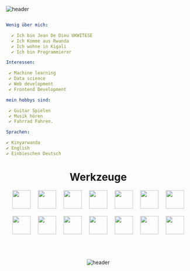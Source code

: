 ![header](https://capsule-render.vercel.app/api?type=waving&color=auto&height=150&section=header&text=Hallo%20Zusammen👋!%20Ich%20bin%20Jean&fontSize=50)


```YAML

Wenig über mich:                                                          

  ✔ Ich bin Jean De Dieu UKWITESE
  ✔ Ich Komme aus Rwanda
  ✔ Ich wohne in Kigali
  ✔ Ich bin Programmierer

Interessen:

 ✔ Machine learning
 ✔ Data science
 ✔ Web development
 ✔ Frontend Development

mein hobbys sind:

 ✔ Guitar Spielen
 ✔ Musik hören
 ✔ Fahrrad Fahren.

Sprachen:

✔ Kinyarwanda
✔ English
✔ Einbieschen Deutsch

```
<h1 style="text-align:center; ">Werkzeuge</h1>

<div style="display:flex; justify-content:center; flex-wrap:wrap; gap:20px;margin-bottom:50px;">
 
<img with="50" height="50" src="https://cdn.jsdelivr.net/gh/devicons/devicon/icons/javascript/javascript-original.svg" />

<img with="50" height="50" src="https://cdn.jsdelivr.net/gh/devicons/devicon/icons/typescript/typescript-original.svg" />

<img with="50" height="50" src="https://cdn.jsdelivr.net/gh/devicons/devicon/icons/nodejs/nodejs-original.svg" />

<img with="50" height="50" src="https://cdn.jsdelivr.net/gh/devicons/devicon/icons/react/react-original-wordmark.svg" />
          
<img with="50" height="50" src="https://cdn.jsdelivr.net/gh/devicons/devicon/icons/nextjs/nextjs-line.svg" />

<img with="50" height="50" src="https://cdn.jsdelivr.net/gh/devicons/devicon/icons/threejs/threejs-original-wordmark.svg" />
                
<img with="50" height="50" src="https://cdn.jsdelivr.net/gh/devicons/devicon/icons/python/python-original-wordmark.svg" />

<img with="50" height="50" src="https://cdn.jsdelivr.net/gh/devicons/devicon/icons/c/c-original.svg" />

<img with="50" height="50" src="https://cdn.jsdelivr.net/gh/devicons/devicon/icons/cplusplus/cplusplus-original.svg" />

<img with="50" height="50" src="https://cdn.jsdelivr.net/gh/devicons/devicon/icons/git/git-original.svg" />

<img with="50" height="50" src="https://cdn.jsdelivr.net/gh/devicons/devicon/icons/github/github-original.svg" />
              
<img with="50" height="50" src="https://cdn.jsdelivr.net/gh/devicons/devicon/icons/firebase/firebase-plain.svg" />
          
<img with="50" height="50" src="https://cdn.jsdelivr.net/gh/devicons/devicon/icons/mongodb/mongodb-original-wordmark.svg" />

<img with="50" height="50" src="https://cdn.jsdelivr.net/gh/devicons/devicon/icons/postgresql/postgresql-plain-wordmark.svg" />
                        
 <div>
<br/>
<br/>
   
 ![header](https://capsule-render.vercel.app/api?type=waving&color=auto&height=150&section=header&text=das%20ist%20alles💻!&fontSize=50)

          
          
